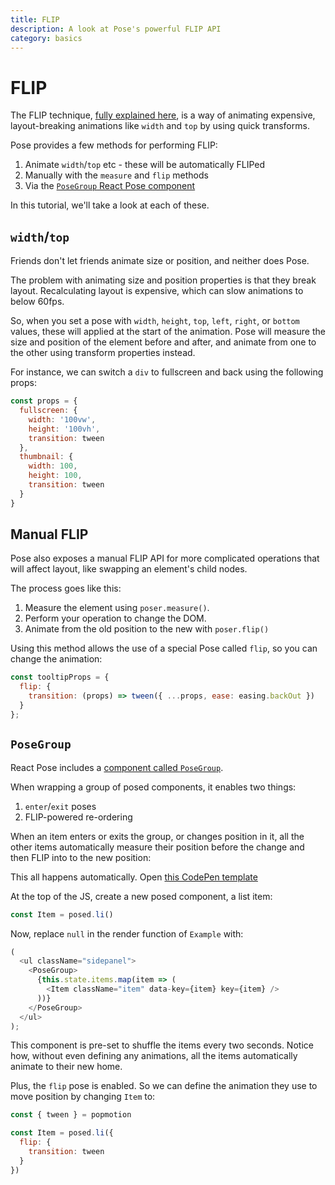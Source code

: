 ```yaml
---
title: FLIP
description: A look at Pose's powerful FLIP API
category: basics
---
```


# FLIP

The FLIP technique, [fully explained here](https://aerotwist.com/blog/flip-your-animations/), is a way of animating expensive, layout-breaking animations like `width` and `top` by using quick transforms.

Pose provides a few methods for performing FLIP:

1. Animate `width`/`top` etc - these will be automatically FLIPed
2. Manually with the `measure` and `flip` methods
3. Via the [`PoseGroup` React Pose component](/pose/api/posegroup)

In this tutorial, we'll take a look at each of these.

## `width`/`top`

Friends don't let friends animate size or position, and neither does Pose.

The problem with animating size and position properties is that they break layout. Recalculating layout is expensive, which can slow animations to below 60fps.

So, when you set a pose with `width`, `height`, `top`, `left`, `right`, or `bottom` values, these will applied at the start of the animation. Pose will measure the size and position of the element before and after, and animate from one to the other using transform properties instead.

For instance, we can switch a `div` to fullscreen and back using the following props:

```javascript
const props = {
  fullscreen: {
    width: '100vw',
    height: '100vh',
    transition: tween
  },
  thumbnail: {
    width: 100,
    height: 100,
    transition: tween
  }
}
```

<CodePen id="BrmGmR" />

## Manual FLIP

Pose also exposes a manual FLIP API for more complicated operations that will affect layout, like swapping an element's child nodes.

The process goes like this:

1. Measure the element using `poser.measure()`.
2. Perform your operation to change the DOM.
3. Animate from the old position to the new with `poser.flip()`

<CodePen id="paXyRE" />

Using this method allows the use of a special Pose called `flip`, so you can change the animation:

```javascript
const tooltipProps = {
  flip: {
    transition: (props) => tween({ ...props, ease: easing.backOut })
  }
};
```

## `PoseGroup`

React Pose includes a [component called `PoseGroup`](/pose/api/posegroup).

When wrapping a group of posed components, it enables two things:

1. `enter`/`exit` poses
2. FLIP-powered re-ordering

When an item enters or exits the group, or changes position in it, all the other items automatically measure their position before the change and then FLIP into to the new position:

<CodePen id="eMexyR" />

This all happens automatically. Open [this CodePen template](https://codepen.io/popmotion/pen/mxqobd?editors=0010)

At the top of the JS, create a new posed component, a list item:

```javascript
const Item = posed.li()
```

Now, replace `null` in the render function of `Example` with:

```javascript
(
  <ul className="sidepanel">
    <PoseGroup>
      {this.state.items.map(item => (
        <Item className="item" data-key={item} key={item} />
      ))}
    </PoseGroup>
  </ul>
);
```

This component is pre-set to shuffle the items every two seconds. Notice how, without even defining any animations, all the items automatically animate to their new home.

Plus, the `flip` pose is enabled. So we can define the animation they use to move position by changing `Item` to:

```javascript
const { tween } = popmotion

const Item = posed.li({
  flip: {
    transition: tween
  }
})
```
